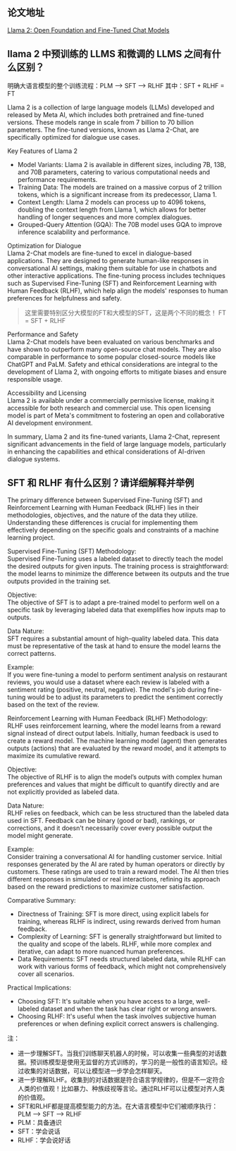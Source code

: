 ## 论文地址
[Llama 2: Open Foundation and Fine-Tuned Chat Models](https://ar5iv.labs.arxiv.org/html/2307.09288?_immersive_translate_auto_translate=1)

## llama 2 中预训练的 LLMS 和微调的 LLMS 之间有什么区别？
明确大语言模型的整个训练流程：PLM --> SFT --> RLHF
其中：SFT + RLHF = FT

Llama 2 is a collection of large language models (LLMs) developed and released by Meta AI, which includes both pretrained and fine-tuned versions. These models range in scale from 7 billion to 70 billion parameters. The fine-tuned versions, known as Llama 2-Chat, are specifically optimized for dialogue use cases.

Key Features of Llama 2
- Model Variants: Llama 2 is available in different sizes, including 7B, 13B, and 70B parameters, catering to various computational needs and performance requirements.
- Training Data: The models are trained on a massive corpus of 2 trillion tokens, which is a significant increase from its predecessor, Llama 1.
- Context Length: Llama 2 models can process up to 4096 tokens, doubling the context length from Llama 1, which allows for better handling of longer sequences and more complex dialogues.
- Grouped-Query Attention (GQA): The 70B model uses GQA to improve inference scalability and performance.

Optimization for Dialogue  
Llama 2-Chat models are fine-tuned to excel in dialogue-based applications. They are designed to generate human-like responses in conversational AI settings, making them suitable for use in chatbots and other interactive applications. 
The fine-tuning process includes techniques such as Supervised Fine-Tuning (SFT) and Reinforcement Learning with Human Feedback (RLHF), which help align the models' responses to human preferences for helpfulness and safety.
> 这里需要特别区分大模型的FT和大模型的SFT，这是两个不同的概念！
> FT = SFT + RLHF

Performance and Safety  
Llama 2-Chat models have been evaluated on various benchmarks and have shown to outperform many open-source chat models. They are also comparable in performance to some popular closed-source models like ChatGPT and PaLM. 
Safety and ethical considerations are integral to the development of Llama 2, with ongoing efforts to mitigate biases and ensure responsible usage.

Accessibility and Licensing  
Llama 2 is available under a commercially permissive license, making it accessible for both research and commercial use. This open licensing model is part of Meta's commitment to fostering an open and collaborative AI development environment.

In summary, Llama 2 and its fine-tuned variants, Llama 2-Chat, represent significant advancements in the field of large language models, particularly in enhancing the capabilities and ethical considerations of AI-driven dialogue systems.

## SFT 和 RLHF 有什么区别？请详细解释并举例
The primary difference between Supervised Fine-Tuning (SFT) and Reinforcement Learning with Human Feedback (RLHF) lies in their methodologies, objectives, and the nature of the data they utilize. Understanding these differences is crucial for implementing them effectively depending on the specific goals and constraints of a machine learning project.

Supervised Fine-Tuning (SFT)
Methodology:  
Supervised Fine-Tuning uses a labeled dataset to directly teach the model the desired outputs for given inputs. The training process is straightforward: the model learns to minimize the difference between its outputs and the true outputs provided in the training set.

Objective:  
The objective of SFT is to adapt a pre-trained model to perform well on a specific task by leveraging labeled data that exemplifies how inputs map to outputs.

Data Nature:  
SFT requires a substantial amount of high-quality labeled data. This data must be representative of the task at hand to ensure the model learns the correct patterns.

Example:  
If you were fine-tuning a model to perform sentiment analysis on restaurant reviews, you would use a dataset where each review is labeled with a sentiment rating (positive, neutral, negative). The model's job during fine-tuning would be to adjust its parameters to predict the sentiment correctly based on the text of the review.

Reinforcement Learning with Human Feedback (RLHF)
Methodology:  
RLHF uses reinforcement learning, where the model learns from a reward signal instead of direct output labels. Initially, human feedback is used to create a reward model. The machine learning model (agent) then generates outputs (actions) that are evaluated by the reward model, and it attempts to maximize its cumulative reward.

Objective:  
The objective of RLHF is to align the model’s outputs with complex human preferences and values that might be difficult to quantify directly and are not explicitly provided as labeled data.

Data Nature:  
RLHF relies on feedback, which can be less structured than the labeled data used in SFT. Feedback can be binary (good or bad), rankings, or corrections, and it doesn't necessarily cover every possible output the model might generate.

Example:  
Consider training a conversational AI for handling customer service. Initial responses generated by the AI are rated by human operators or directly by customers. These ratings are used to train a reward model. The AI then tries different responses in simulated or real interactions, refining its approach based on the reward predictions to maximize customer satisfaction.

Comparative Summary:  
- Directness of Training: SFT is more direct, using explicit labels for training, whereas RLHF is indirect, using rewards derived from human feedback.  
- Complexity of Learning: SFT is generally straightforward but limited to the quality and scope of the labels. RLHF, while more complex and iterative, can adapt to more nuanced human preferences.  
- Data Requirements: SFT needs structured labeled data, while RLHF can work with various forms of feedback, which might not comprehensively cover all scenarios.  

Practical Implications:  
- Choosing SFT: It's suitable when you have access to a large, well-labeled dataset and when the task has clear right or wrong answers.
- Choosing RLHF: It's useful when the task involves subjective human preferences or when defining explicit correct answers is challenging.

注：
- 进一步理解SFT。当我们训练聊天机器人的时候，可以收集一些典型的对话数据。预训练模型是使用无监督的方式训练的，学习的是一般性的语言知识。经过收集的对话数据，可以让模型进一步学会怎样聊天。
- 进一步理解RLHF。收集到的对话数据是符合语言学规律的，但是不一定符合人类的价值观！比如暴力、种族歧视等言论。通过RLHF可以让模型对齐人类的价值观。
- SFT和RLHF都是提高模型能力的方法。在大语言模型中它们被顺序执行：PLM --> SFT --> RLHF
- PLM：具备通识
- SFT：学会说话
- RLHF：学会说好话
